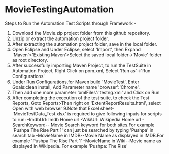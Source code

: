 # MovieTestingAutomation
Steps to Run the Automation Test Scripts through Framework -
1. Download the Movie.zip project folder from this github repository.
2. Unzip or extract the automation project folder.
3. After extracting the automation project folder, save in the local folder.
4. Open Eclipse and Under Eclipse, select 'Import', then Expand 'Maven'>'Existing Maven'>Select the saved local folder->'Movie' folder as root directory.
5. After successfully importing Maven Project, to run the TestSuite in Automation Project, Right Click on pom.xml, Select 'Run as'->'Run Configurations'
6. Under Run Configurations,for Maven build 'MovieTest', Enter Goals:clean install, Add Parameter name 'browser':'Chrome'.
7. Then add one more parameter 'xmlFiles':'testng.xml' and Click on Run
8. After completing the execution of the test suite, to check the Test Reports, Goto Reports>Then right on 'ExtentReportResults.html', select Open with web browser
9.Note that Excel sheet-'MovieTestData_Test.xlsx' is required to give following inputs for scripts to run:
-ImdbUrl: Imdb Home url
-WikiUrl: Wikipedia Home url
-SearchKeyword-- Movie Search keyword for both sites.For example 'Pushpa The Rise Part 1' can just be searched by typing 'Pushpa' in search tab
-MovieName in IMDB--Movie Name as displayed in IMDB.For example 'Pushpa The Rise Part 1'
-MovieName in Wiki--Movie name as displayed in Wikipedia..For example 'Pushpa: The Rise'
